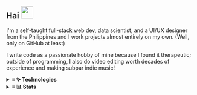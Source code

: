 <h2>
  Hai
    <a href="https://www.youtube.com/watch?v=x95oZNxW5R">
    <img width="32" src="https://user-images.githubusercontent.com/94678583/206547772-f8ce8655-e455-4e74-9a73-c0e8d90f2055.png" />
  </a>
</h2>

I'm a self-taught full-stack web dev, data scientist, and a UI/UX designer from the Philippines and I work projects almost entirely on my own. (Well, only on GitHub at least)

I write code as a passionate hobby of mine because I found it therapeutic; outside of programming, I also do video editing worth decades of experience and making subpar indie music!

<details>
<summary>
  <strong>≡ ✨ Technologies</strong>
</summary>

### Programming Languages
![](https://skillicons.dev/icons?i=js)
![](https://skillicons.dev/icons?i=ts)
![](https://skillicons.dev/icons?i=py)
![](https://skillicons.dev/icons?i=go)
![](https://skillicons.dev/icons?i=kotlin)
![](https://skillicons.dev/icons?i=cs)
  
### Front-end
![](https://skillicons.dev/icons?i=sass)
![](https://skillicons.dev/icons?i=tailwindcss)
![](https://skillicons.dev/icons?i=react)
![](https://skillicons.dev/icons?i=vue)
![](https://skillicons.dev/icons?i=svelte)
![](https://skillicons.dev/icons?i=nextjs)
![](https://skillicons.dev/icons?i=nuxtjs)
![](https://skillicons.dev/icons?i=flutter)
  
### Back-end and Infrastructure
![](https://skillicons.dev/icons?i=nodejs)
![](https://skillicons.dev/icons?i=nginx)
![](https://skillicons.dev/icons?i=redis)
![](https://skillicons.dev/icons?i=flask)
![](https://skillicons.dev/icons?i=fastapi)
![](https://skillicons.dev/icons?i=gql)
![](https://skillicons.dev/icons?i=vercel)
![](https://skillicons.dev/icons?i=cloudflare)
  
### Design
![](https://skillicons.dev/icons?i=figma)
![](https://skillicons.dev/icons?i=ps)
![](https://skillicons.dev/icons?i=ai)
![](https://skillicons.dev/icons?i=ae)

### Tooling
![](https://skillicons.dev/icons?i=linux)
![](https://skillicons.dev/icons?i=docker)
![](https://skillicons.dev/icons?i=git)
![](https://skillicons.dev/icons?i=github)
![](https://skillicons.dev/icons?i=vscode)
![](https://skillicons.dev/icons?i=neovim)

</details>
<details>
<summary>
  <strong>≡ 📊 Stats</strong>
</summary>
<p align="center">
  <img align="center" width="580" src="https://github-readme-stats.vercel.app/api/wakatime?username=skepfusky&layout=compact&theme=dark&langs_count=8&hide_border=true&custom_title=I%20have%20no%20life&hide=other,markdown,json">
 </p>
<br />
<a href="https://github.com/anuraghazra/github-readme-stats">
<img width="420" src="https://github-readme-stats.vercel.app/api/top-langs/?username=kuroji-fusky&layout=compact&theme=dark&langs_count=10&hide_border=true&include_all_commits=true&card_width=320&hide=jupyter%20notebook,markdown,svg">
</a>
<img align="right" src="https://spotify-recently-played-readme.vercel.app/api?user=jgvyje30t89zw4r2xy66j4u63&count=7">
<br />
<a href="https://github.com/avgupta456/github-trends">
  <img width="350" src="https://api.githubtrends.io/user/svg/kuroji-fusky/repos?time_range=one_year&include_private=True&theme=dark" />
</a>
  
</details>

